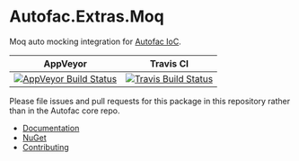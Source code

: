 # Autofac.Extras.Moq

Moq auto mocking integration for [Autofac IoC](https://github.com/autofac/Autofac).

|AppVeyor|Travis CI|
|--------|---------|
| [![AppVeyor Build Status](https://ci.appveyor.com/api/projects/status/8c7natm3bsmn7ebx?svg=true)](https://ci.appveyor.com/project/Autofac/autofac-extras-moq) | [![Travis Build Status](https://travis-ci.org/autofac/Autofac.Extras.Moq.svg?branch=develop)](https://travis-ci.org/autofac/Autofac.Extras.Moq) |

Please file issues and pull requests for this package in this repository rather than in the Autofac core repo.

- [Documentation](http://autofac.readthedocs.io/en/latest/integration/moq.html)
- [NuGet](https://www.nuget.org/packages/Autofac.Extras.Moq)
- [Contributing](http://autofac.readthedocs.io/en/latest/contributors.html)
